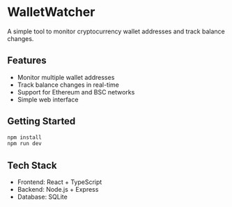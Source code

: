 # WalletWatcher

A simple tool to monitor cryptocurrency wallet addresses and track balance changes.

## Features

- Monitor multiple wallet addresses
- Track balance changes in real-time
- Support for Ethereum and BSC networks
- Simple web interface

## Getting Started

```bash
npm install
npm run dev
```

## Tech Stack

- Frontend: React + TypeScript
- Backend: Node.js + Express
- Database: SQLite